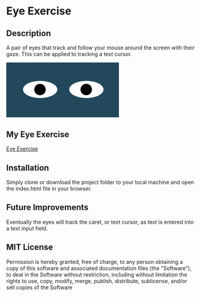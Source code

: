 # Eye Exercise

## Description

A pair of eyes that track and follow your mouse around the screen with their gaze. This can be applied to tracking a text cursor.

<img src="readMeImg.jpg" width="300px">

## My Eye Exercise

<a href="https://krjordan02.github.io/Eye-Exercise/">Eye Exercise</a>

## Installation 

Simply clone or download the project folder to your local machine and open the index.html file in your browser. 

## Future Improvements

Eventually the eyes will track the caret, or text cursor, as text is entered into a text input field.

## MIT License

Permission is hereby granted, free of charge, to any person obtaining a copy
of this software and associated documentation files (the "Software"), to deal
in the Software without restriction, including without limitation the rights
to use, copy, modify, merge, publish, distribute, sublicense, and/or sell
copies of the Software
